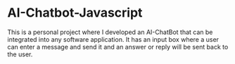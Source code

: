 # AI-Chatbot-Javascript
This is a personal project where I developed an AI-ChatBot that can be integrated into any software application. It has an input box where a user can enter a message and send it and an answer or reply will be sent back to the user.
